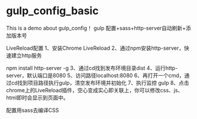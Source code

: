 # gulp_config_basic
This is a demo about gulp_config！
gulp 配置+sass+http-server自动刷新+添加版本号


LiveReload配置
1、安装Chrome LiveReload
2、通过npm安装http-server，快速建立http服务

npm install http-server -g
3、通过cd找到发布环境目录dist
4、运行http-server，默认端口是8080
5、访问路径localhost:8080
6、再打开一个cmd，通过cd找到项目路径执行gulp，清空发布环境并初始化
7、执行监控 gulp
8、点击chrome上的LiveReload插件，空心变成实心即关联上，你可以修改css、js、html即时会显示到页面中。


配置用sass去编译CSS
